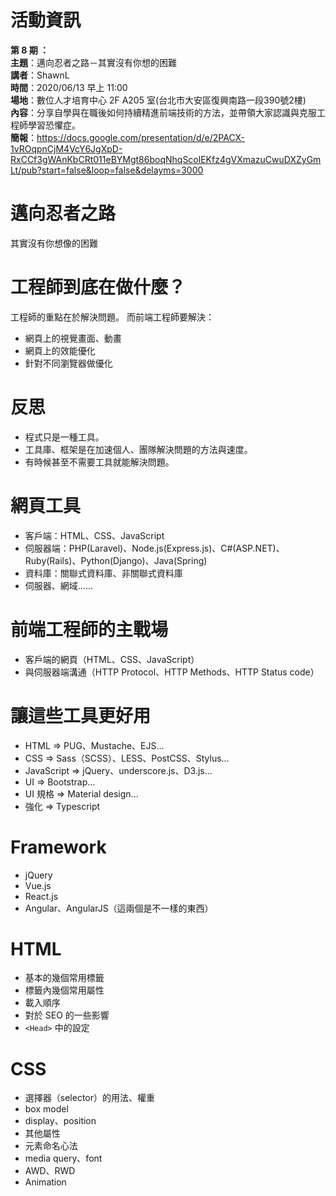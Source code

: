 # 活動資訊

**第 8 期 ：**<br>
**主題**：邁向忍者之路－其實沒有你想的困難<br>
**講者**：ShawnL<br>
**時間**：2020/06/13 早上 11:00<br>
**場地**：數位人才培育中心 2F A205 室(台北市大安區復興南路一段390號2樓) <br>
**內容**：分享自學與在職後如何持續精進前端技術的方法，並帶領大家認識與克服工程師學習恐懼症。<br>
**簡報**：https://docs.google.com/presentation/d/e/2PACX-1vROqpnCjM4VcY6JgXpD-RxCCf3gWAnKbCRt011eBYMgt86boqNhqScolEKfz4gVXmazuCwuDXZyGmLt/pub?start=false&loop=false&delayms=3000

# 邁向忍者之路
其實沒有你想像的困難

# 工程師到底在做什麼？
工程師的重點在於解決問題。
而前端工程師要解決：
- 網頁上的視覺畫面、動畫
- 網頁上的效能優化
- 針對不同瀏覽器做優化

# 反思
- 程式只是一種工具。
- 工具庫、框架是在加速個人、團隊解決問題的方法與速度。
- 有時候甚至不需要工具就能解決問題。

# 網頁工具
- 客戶端：HTML、CSS、JavaScript
- 伺服器端：PHP(Laravel)、Node.js(Express.js)、C#(ASP.NET)、Ruby(Rails)、Python(Django)、Java(Spring)
- 資料庫：關聯式資料庫、非關聯式資料庫
- 伺服器、網域……

# 前端工程師的主戰場
- 客戶端的網頁（HTML、CSS、JavaScript）
- 與伺服器端溝通（HTTP Protocol、HTTP Methods、HTTP Status code）

# 讓這些工具更好用
- HTML => PUG、Mustache、EJS...
- CSS => Sass（SCSS）、LESS、PostCSS、Stylus...
- JavaScript => jQuery、underscore.js、D3.js...
- UI => Bootstrap...
- UI 規格 => Material design...
- 強化 => Typescript

# Framework
- jQuery
- Vue.js
- React.js
- Angular、AngularJS（這兩個是不一樣的東西）

# HTML
- 基本的幾個常用標籤
- 標籤內幾個常用屬性
- 載入順序
- 對於 SEO 的一些影響
- `<Head>` 中的設定

# CSS
- 選擇器（selector）的用法、權重
- box model
- display、position
- 其他屬性
- 元素命名心法
- media query、font
- AWD、RWD
- Animation
